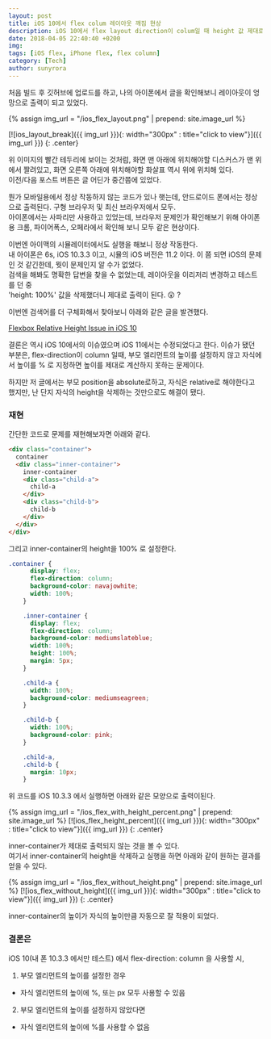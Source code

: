 ```yaml
---
layout: post
title: iOS 10에서 flex colum 레이아웃 깨짐 현상 
description: iOS 10에서 flex layout direction이 colum일 때 height 값 제대로 계산 못하는 현상
date: 2018-04-05 22:40:40 +0200
img: 
tags: [iOS flex, iPhone flex, flex column]
category: [Tech]
author: sunyrora
---
```


처음 빌드 후 깃허브에 업로드를 하고, 나의 아이폰에서 글을 확인해보니 레이아웃이 엉망으로 출력이 되고 있었다.  

{% assign img_url = "/ios_flex_layout.png" | prepend: site.image_url %}

[![ios_layout_break]({{ img_url }}){: width="300px" : title="click to view"}]({{ img_url }})
{: .center}

위 이미지의 빨간 테두리에 보이는 것처럼, 화면 맨 아래에 위치해야할 디스커스가 맨 위에서 짤려있고, 화면 오른쪽 아래에 위치해야할 화살표 역시 위에 위치해 있다.  
이전/다음 포스트 버튼은 글 어딘가 중간쯤에 있었다.  

뭔가 모바일용에서 정상 작동하지 않는 코드가 있나 햇는데, 안드로이드 폰에서는 정상으로 출력된다.
구형 브라우저 및 최신 브라우저에서 모두.  
아이폰에서는 사파리만 사용하고 있었는데, 브라우저 문제인가 확인해보기 위해 아이폰용 크롬, 파이어폭스, 오페라에서 확인해 보니 모두 같은 현상이다. 

이번엔 아이맥의 시뮬레이터에서도 실행을 해보니 정상 작동한다.  
내 아이폰은 6s, iOS 10.3.3 이고, 시뮬의 iOS 버전은 11.2 이다.
이 쯤 되면 iOS의 문제인 것 같긴한데, 뭣이 문제인지 알 수가 없었다.  
검색을 해봐도 명확한 답변을 찾을 수 없었는데, 레이아웃을 이리저리 변경하고 테스트를 던 중  
'height: 100%' 값을 삭제했더니 제대로 출력이 된다.
😲 ?

이번엔 검색어를 더 구체화해서 찾아보니 아래와 같은 글을 발견했다.

[Flexbox Relative Height Issue in iOS 10](http://www.damirscorner.com/blog/posts/20180209-FlexboxRelativeHeightIssueInIos10.html)

결론은 역시 iOS 10에서의 이슈였으며 iOS 11에서는 수정되었다고 한다.
이슈가 됐던 부분은, flex-direction이 column 일때, 부모 엘리먼트의 높이를 설정하지 않고 자식에서 높이를 % 로 지정하면 높이를 제대로 계산하지 못하는 문제이다.

하지만 저 글에서는 부모 position을 absolute로하고, 자식은 relative로 해야한다고 했지만,
난 단지 자식의 height을 삭제하는 것만으로도 해결이 됐다.


### 재현
간단한 코드로 문제를 재현해보자면 아래와 같다.

```html
<div class="container">
  container
  <div class="inner-container">
    inner-container
    <div class="child-a">
      child-a
    </div>
    <div class="child-b">
      child-b
    </div>
  </div>
</div>
```

그리고 inner-container의 height을 100% 로 설정한다.

```css
.container {
      display: flex;
      flex-direction: column;
      background-color: navajowhite;
      width: 100%;
    }

    .inner-container {
      display: flex;
      flex-direction: column;
      background-color: mediumslateblue;
      width: 100%;
      height: 100%;
      margin: 5px;
    }

    .child-a {
      width: 100%;
      background-color: mediumseagreen;
    }

    .child-b {
      width: 100%;
      background-color: pink;
    }

    .child-a,
    .child-b {
      margin: 10px;
    }
  ```


위 코드를 iOS 10.3.3 에서 실행하면 아래와 같은 모양으로 출력이된다.

{% assign img_url = "/ios_flex_with_height_percent.png" | prepend: site.image_url %}
[![ios_flex_height_percent]({{ img_url }}){: width="300px" : title="click to view"}]({{ img_url }})
{: .center}

inner-container가 제대로 출력되지 않는 것을 볼 수 있다.  
여기서 inner-container의 height을 삭제하고 실행을 하면 아래와 같이 원하는 결과를 얻을 수 있다.

{% assign img_url = "/ios_flex_without_height.png" | prepend: site.image_url %}
[![ios_flex_without_height]({{ img_url }}){: width="300px" : title="click to view"}]({{ img_url }})
{: .center}

inner-container의 높이가 자식의 높이만큼 자동으로 잘 적용이 되었다.

### 결론은

iOS 10(내 폰 10.3.3 에서만 테스트) 에서 flex-direction: column 을 사용할 시,

1. 부모 엘리먼트의 높이를 설정한 경우
  - 자식 엘리먼트의 높이에 %, 또는 px 모두 사용할 수 있음

2. 부모 엘리먼트의 높이를 설정하지 않았다면
  - 자식 엘리먼트의 높이에 %를 사용할 수 없음
